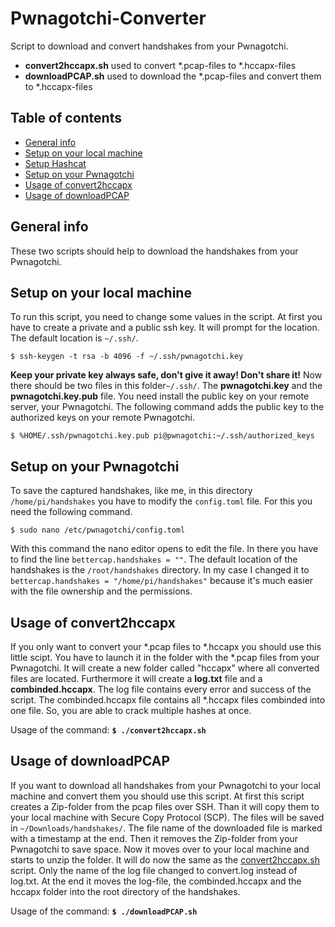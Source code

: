 # Pwnagotchi-Converter
Script to download and convert handshakes from your Pwnagotchi.
* **convert2hccapx.sh** used to convert \*.pcap-files to \*.hccapx-files
* **downloadPCAP.sh** used to download the \*.pcap-files and convert them to \*.hccapx-files

## Table of contents
* [General info](#general-info)
* [Setup on your local machine](#Setup-on-your-local-machine)
* [Setup Hashcat](#Setup-Hashcat)
* [Setup on your Pwnagotchi](#Setup-on-your-Pwnagotchi)
* [Usage of convert2hccapx](#Usage-of-convert2hccapx)
* [Usage of downloadPCAP](#Usage-of-downloadPCAP)

## General info
These two scripts should help to download the handshakes from your Pwnagotchi. 

## Setup on your local machine
To run this script, you need to change some values in the script.
At first you have to create a private and a public ssh key. It will prompt for the location. The default location is `~/.ssh/`.

```
$ ssh-keygen -t rsa -b 4096 -f ~/.ssh/pwnagotchi.key
```
**Keep your private key always safe, don't give it away! Don't share it!**
Now there should be two files in this folder`~/.ssh/`. The **pwnagotchi.key** and the **pwnagotchi.key.pub** file. You need install the public key on your remote server, your Pwnagotchi. The following command adds the public key to the authorized keys on your remote Pwnagotchi. 

```
$ %HOME/.ssh/pwnagotchi.key.pub pi@pwnagotchi:~/.ssh/authorized_keys
```

## Setup on your Pwnagotchi
To save the captured handshakes, like me, in this directory `/home/pi/handshakes` you have to modify the `config.toml` file. For this you need the following command.

```
$ sudo nano /etc/pwnagotchi/config.toml
```
With this command the nano editor opens to edit the file. In there you have to find the line `bettercap.handshakes = ""`. The default location of the handshakes is the `/root/handshakes` directory. In my case I changed it to `bettercap.handshakes = "/home/pi/handshakes"` because it's much easier with the file ownership and the permissions.

## Usage of convert2hccapx
If you only want to convert your \*.pcap files to \*.hccapx you should use this little scipt. You have to launch it in the folder with the \*.pcap files from your Pwnagotchi. It will create a new folder called "hccapx" where all converted files are located. Furthermore it will create a **log.txt** file and a **combinded.hccapx**. The log file contains every error and success of the script. The combinded.hccapx file contains all \*.hccapx files combinded into one file. So, you are able to crack multiple hashes at once.

Usage of the command:
**`$ ./convert2hccapx.sh`**

## Usage of downloadPCAP
If you want to download all handshakes from your Pwnagotchi to your local machine and convert them you should use this script. At first this script creates a Zip-folder from the pcap files over SSH. Than it will copy them to your local machine with Secure Copy Protocol (SCP). The files will be saved in `~/Downloads/handshakes/`. The file name of the downloaded file is marked with a timestamp at the end. Then it removes the Zip-folder from your Pwnagotchi to save space. Now it moves over to your local machine and starts to unzip the folder. It will do now the same as the [convert2hccapx.sh](#Usage-of-downloadPCAP) script. Only the name of the log file changed to convert.log instead of log.txt. At the end it moves the log-file, the combinded.hccapx and the hccapx folder into the root directory of the handshakes.

Usage of the command:
**`$ ./downloadPCAP.sh`**
